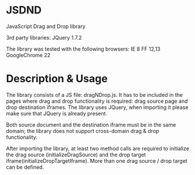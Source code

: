 JSDND
=====

JavaScript Drag and Drop library

3rd party libraries:
JQuery 1.7.2

The library was tested with the following browsers:
IE 8
FF 12,13
GoogleChrome 22

Description & Usage
===================

The library consists of a JS file: dragNDrop.js.
It has to be included in the pages where drag and drop functionality is required: drag source page and drop destination iframes.
The library uses JQuery, when importing it please make sure that JQuery is already present.

Both source document and the destination iframe must be in the same domain; the library does not support cross-domain drag & drop functionality.

After importing the library, at least two method calls are required to initialize the drag source (initializeDragSource) 
and the drop target iframe(initializeDropTargetIframe). More than one drag source / drop target can be defined.


